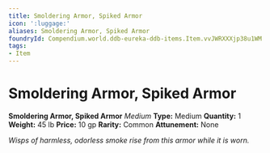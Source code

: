```yaml
---
title: Smoldering Armor, Spiked Armor
icon: ':luggage:'
aliases: Smoldering Armor, Spiked Armor
foundryId: Compendium.world.ddb-eureka-ddb-items.Item.vvJWRXXXjp38u1WM
tags:
- Item
---
```


# Smoldering Armor, Spiked Armor

**Smoldering Armor, Spiked Armor**
_Medium_
**Type:** Medium
**Quantity:** 1
**Weight:** 45 lb
**Price:** 10 gp
**Rarity:** Common
**Attunement:** None

*Wisps of harmless, odorless smoke rise from this armor while it is worn.*